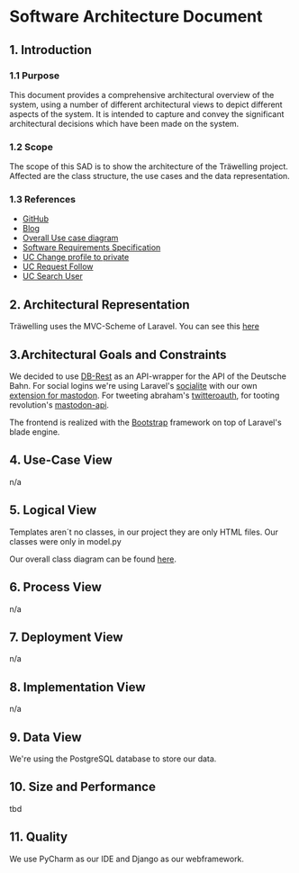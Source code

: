 # Software Architecture Document

## 1. Introduction 
### 1.1 Purpose
This document provides a comprehensive architectural overview of the system, 
using a number of different architectural views to depict different aspects of the system. 
It is intended to capture and convey the significant architectural decisions which have been made on the system.

### 1.2 Scope
The scope of this SAD is to show the architecture of the Träwelling project. Affected are the class structure, the use cases and the data representation.

### 1.3 References
- [GitHub](https://github.com/Traewelling)
- [Blog](https://traewelling.wordpress.com/)
- [Overall Use case diagram](./images/OverallUsecaseDiagram.png)
- [Software Requirements Specification](./SoftwareRequirementsSpecification.md)
- [UC Change profile to private](./UCs/ChangeProfileToPrivate.md)
- [UC Request Follow](./UCs/RequestFollow.md)
- [UC Search User](./UCs/SearchUser.md)


## 2. Architectural Representation
Träwelling uses the MVC-Scheme of Laravel. You can see this [here](./images/OverallUsecaseDiagram.png)

## 3.Architectural Goals and Constraints 
We decided to use [DB-Rest](https://github.com/derhuerst/db-rest/) as an API-wrapper for the API of the Deutsche Bahn. 
For social logins we're using Laravel's [socialite](https://github.com/laravel/socialite) with our own [extension for mastodon](https://github.com/HerrLevin/socialite-mastodon).
For tweeting abraham's [twitteroauth](https://github.com/abraham/twitteroauth), for tooting revolution's [mastodon-api](https://github.com/revolution/laravel-mastodon-api).

The frontend is realized with the [Bootstrap](https://getbootstrap.com) framework on top of Laravel's blade engine.

## 4. Use-Case View 
n/a

## 5. Logical View
Templates aren´t no classes, in our project they are only HTML files.
Our classes were only in model.py

Our overall class diagram can be found [here](images/MVC-Class-diagramm.png).


## 6. Process View
n/a

## 7. Deployment View
n/a
## 8. Implementation View
n/a

## 9. Data View
We're using the PostgreSQL database to store our data. 


## 10. Size and Performance
tbd

## 11. Quality
We use PyCharm as our IDE and Django as our webframework.